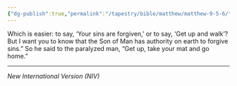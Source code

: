 ```yaml
---
{"dg-publish":true,"permalink":"/tapestry/bible/matthew/matthew-9-5-6/","title":"Matthew 9:5–6","tags":["bible-verse","bible-verse"],"dgHomeLink":true,"dgShowLocalGraph":true,"dgEnableSearch":true}
---
```



Which is easier: to say, ‘Your sins are forgiven,’ or to say, ‘Get up and walk’?  But I want you to know that the Son of Man has authority on earth to forgive sins.” So he said to the paralyzed man, “Get up, take your mat and go home.”

---
*New International Version (NIV)*